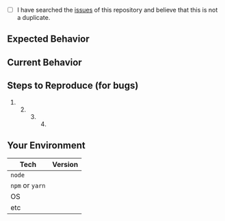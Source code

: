 <!--- Provide a general summary of the issue in the Title above -->

<!--
    Thank you very much for contributing by creating an issue! ❤️
    To avoid duplicate issues we ask you to check off the following list
-->

<!-- TODO Checked checkbox should look like this: [x] -->

* [ ] I have searched the
      [issues](https://github.com/rockchalkwushock/react-weather-api/issues) of
      this repository and believe that this is not a duplicate.

## Expected Behavior

<!--- If you're describing a bug, tell us what should happen -->

<!--- If you're suggesting a change/improvement, tell us how it should work -->

## Current Behavior

<!--- If describing a bug, tell us what happens instead of the expected behavior -->

<!--- If suggesting a change/improvement, explain the difference from current behavior -->

## Steps to Reproduce (for bugs)

<!--- Provide a link to a live example, or an unambiguous set of steps to -->

<!--- reproduce this bug. Include code to reproduce, if relevant -->

1. 2. 3. 4.

## Your Environment

<!--- Include as many relevant details about the environment you experienced the bug in -->

| Tech            | Version |
| --------------- | ------- |
| `node`          |         |
| `npm` or `yarn` |         |
| OS              |         |
| etc             |         |
